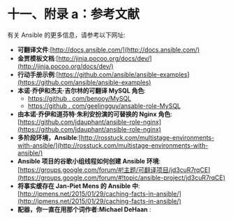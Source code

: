# 十一、附录 a：参考文献

有关 Ansible 的更多信息，请参考以下网址:

*   **可翻译文件**:[http://docs.ansible.com/](http://docs.ansible.com/)
*   **金贾模板文档**:[http://jinja.pocoo.org/docs/dev/](http://jinja.pocoo.org/docs/dev/)
*   **行动手册示例**:[https://github.com/ansible/ansible-examples](https://github.com/ansible/ansible-examples)
*   **本诺·乔伊和杰夫·吉尔林的可翻译 MySQL 角色**:
    *   [https://github . com/benooy/MySQL](https://github.com/bennojoy/mysql)
    *   [https://github . com/geelingguy/ansable-role-MySQL](https://github.com/geerlingguy/ansible-role-mysql)
*   **由本诺·乔伊和道芬特·朱利安扮演的可替换的 Nginx 角色**:[https://github.com/jdauphant/ansible-role-nginx](https://github.com/jdauphant/ansible-role-nginx)
*   **多阶段环境，Ansible**:[http://rosstuck.com/multistage-environments-with-ansible/](http://rosstuck.com/multistage-environments-with-ansible/)
*   **Ansible 项目的谷歌小组线程如何创建 Ansible 环境**:[https://groups.google.com/forum/#!主题/可翻译项目/jd3cuR7rqCE](https://groups.google.com/forum/#!topic/ansible-project/jd3cuR7rqCE)
*   **将事实缓存在 Jan-Piet Mens 的 Ansible 中**:[http://jpmens.net/2015/01/29/caching-facts-in-ansible/](http://jpmens.net/2015/01/29/caching-facts-in-ansible/)
*   **配器，你一直在用那个词作者:Michael DeHaan** :